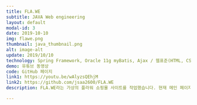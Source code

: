 ```yaml
---
title: FLA.WE
subtitle: JAVA Web engineering
layout: default
modal-id: 3
date: 2019-10-10
img: flawe.png
thumbnail: java_thumbnail.png
alt: image-alt
update: 2019/10/10
technology: Spring Framework, Oracle 11g myBatis, Ajax / 웹표준(HTML, CSS, JavaScript), Bootstrap
demo: 유튜브 동영상
code: GitHub 페이지
link1: https://youtu.be/wAlyzsQEhjM
link2: https://github.com/jsaa2600/FLA.WE
description: FLA.WE라는 가상의 플라워 쇼핑몰 사이트를 작업했습니다. 현재 메인 페이지, 문의 게시판 등을 구현해놓았습니다.

---
```

